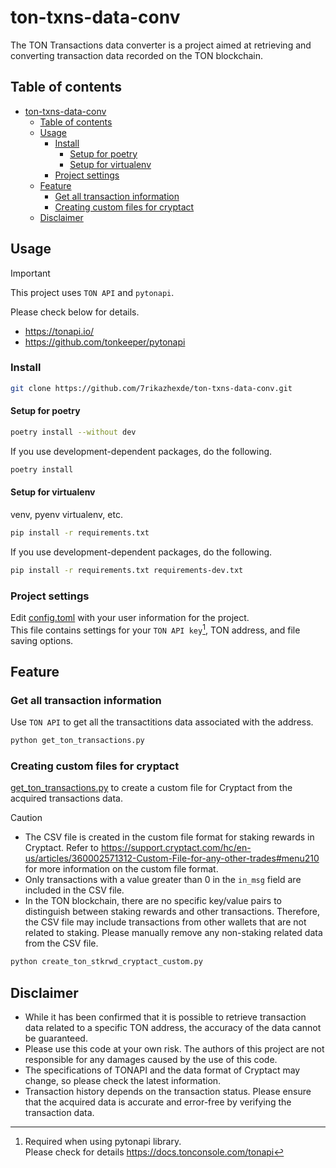 # ton-txns-data-conv

The TON Transactions data converter is a project aimed at retrieving and converting transaction data recorded on the TON blockchain.

## Table of contents

- [ton-txns-data-conv](#ton-txns-data-conv)
  - [Table of contents](#table-of-contents)
  - [Usage](#usage)
    - [Install](#install)
      - [Setup for poetry](#setup-for-poetry)
      - [Setup for virtualenv](#setup-for-virtualenv)
    - [Project settings](#project-settings)
  - [Feature](#feature)
    - [Get all transaction information](#get-all-transaction-information)
    - [Creating custom files for cryptact](#creating-custom-files-for-cryptact)
  - [Disclaimer](#disclaimer)

## Usage

> [!IMPORTANT]
> This project uses `TON API` and `pytonapi`.
>
> Please check below for details.
> - <https://tonapi.io/>
> - <https://github.com/tonkeeper/pytonapi>

### Install

```bash
git clone https://github.com/7rikazhexde/ton-txns-data-conv.git
```

#### Setup for poetry

```bash
poetry install --without dev
```

If you use development-dependent packages, do the following.

```bash
poetry install
```

#### Setup for virtualenv

venv, pyenv virtualenv, etc.

```bash
pip install -r requirements.txt
```

If you use development-dependent packages, do the following.

```bash
pip install -r requirements.txt requirements-dev.txt
```

### Project settings

Edit [config.toml](./ton_txns_data_conv/config.toml) with your user information for the project.  
This file contains settings for your `TON API key`[^1], TON address, and file saving options.  
[^1]: Required when using pytonapi library.  
      Please check for details <https://docs.tonconsole.com/tonapi>

## Feature

### Get all transaction information

Use `TON API` to get all the transactitions data associated with the address.

```bash
python get_ton_transactions.py
```

### Creating custom files for cryptact

[get_ton_transactions.py](./ton_txns_data_conv/get_ton_transactions.py) to create a custom file for Cryptact from the acquired transactions data.

> [!CAUTION]
> - The CSV file is created in the custom file format for staking rewards in Cryptact. Refer to <https://support.cryptact.com/hc/en-us/articles/360002571312-Custom-File-for-any-other-trades#menu210> for more information on the custom file format.  
> - Only transactions with a value greater than 0 in the `in_msg` field are included in the CSV file.  
> - In the TON blockchain, there are no specific key/value pairs to distinguish between staking rewards and other transactions. Therefore, the CSV file may include transactions from other wallets that are not related to staking. Please manually remove any non-staking related data from the CSV file.  

```bash
python create_ton_stkrwd_cryptact_custom.py
```

## Disclaimer

- While it has been confirmed that it is possible to retrieve transaction data related to a specific TON address, the accuracy of the data cannot be guaranteed.
- Please use this code at your own risk. The authors of this project are not responsible for any damages caused by the use of this code.
- The specifications of TONAPI and the data format of Cryptact may change, so please check the latest information.
- Transaction history depends on the transaction status. Please ensure that the acquired data is accurate and error-free by verifying the transaction data.
